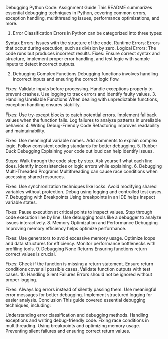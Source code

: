 Debugging Python Code: Assignment Guide
This README summarizes essential debugging techniques in Python, covering common errors, exception handling, multithreading issues, performance optimizations, and more.

1. Error Classification
Errors in Python can be categorized into three types:

Syntax Errors: Issues with the structure of the code.
Runtime Errors: Errors that occur during execution, such as division by zero.
Logical Errors: The code runs but produces incorrect results.
Fixes:
Ensure correct syntax and structure, implement proper error handling, and test logic with sample inputs to detect incorrect outputs.

2. Debugging Complex Functions
Debugging functions involves handling incorrect inputs and ensuring the correct logic flow.

Fixes:
Validate inputs before processing.
Handle exceptions properly to prevent crashes.
Use logging to track errors and identify faulty values.
3. Handling Unreliable Functions
When dealing with unpredictable functions, exception handling ensures stability.

Fixes:
Use try-except blocks to catch potential errors.
Implement fallback values when the function fails.
Log failures to analyze patterns in unreliable behavior.
4. Writing Debug-Friendly Code
Refactoring improves readability and maintainability.

Fixes:
Use meaningful variable names.
Add comments to explain complex logic.
Follow consistent coding standards for better debugging.
5. Rubber Duck Debugging
Explaining your code out loud can help identify issues.

Steps:
Walk through the code step by step.
Ask yourself what each line does.
Identify inconsistencies or logic errors while explaining.
6. Debugging Multi-Threaded Programs
Multithreading can cause race conditions when accessing shared resources.

Fixes:
Use synchronization techniques like locks.
Avoid modifying shared variables without protection.
Debug using logging and controlled test cases.
7. Debugging with Breakpoints
Using breakpoints in an IDE helps inspect variable states.

Fixes:
Pause execution at critical points to inspect values.
Step through code execution line by line.
Use debugging tools like a debugger to analyze issues interactively.
8. Memory Optimization and Performance Debugging
Improving memory efficiency helps optimize performance.

Fixes:
Use generators to avoid excessive memory usage.
Optimize loops and data structures for efficiency.
Monitor performance bottlenecks with profiling tools.
9. Debugging None Returns
Ensuring functions return correct values is crucial.

Fixes:
Check if the function is missing a return statement.
Ensure return conditions cover all possible cases.
Validate function outputs with test cases.
10. Handling Silent Failures
Errors should not be ignored without proper logging.

Fixes:
Always log errors instead of silently passing them.
Use meaningful error messages for better debugging.
Implement structured logging for easier analysis.
Conclusion
This guide covered essential debugging techniques, including:

Understanding error classification and debugging methods.
Handling exceptions and writing debug-friendly code.
Fixing race conditions in multithreading.
Using breakpoints and optimizing memory usage.
Preventing silent failures and ensuring correct return values.

